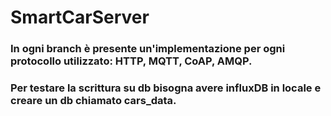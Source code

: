 # SmartCarServer
### In ogni branch è presente un'implementazione per ogni protocollo utilizzato: HTTP, MQTT, CoAP, AMQP.
### Per testare la scrittura su db bisogna avere influxDB in locale e creare un db chiamato cars_data.
